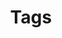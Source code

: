 ---
layout: tags
title: "Tags"
permalink: /tags/
author_profile: false
header:
  overlay_color: "#38c9c3"
  overlay_filter: "0.2"
  overlay_image: "/assets/images/hero-bg.jpg"
  cta_label: "All Blog Posts"
  cta_url: "/posts/"
  cta_class: "btn--primary"
---
